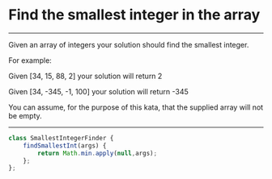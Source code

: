 # Find the smallest integer in the array

***
Given an array of integers your solution should find the smallest integer.

For example:

Given [34, 15, 88, 2] your solution will return 2

Given [34, -345, -1, 100] your solution will return -345

You can assume, for the purpose of this kata, that the supplied array will not be empty.
***

```js
class SmallestIntegerFinder {
    findSmallestInt(args) {
        return Math.min.apply(null,args);
    };
};
```